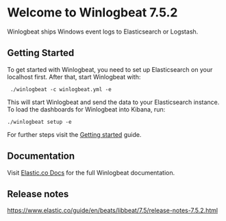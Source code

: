 # Welcome to Winlogbeat 7.5.2

Winlogbeat ships Windows event logs to Elasticsearch or Logstash.

## Getting Started

To get started with Winlogbeat, you need to set up Elasticsearch on
your localhost first. After that, start Winlogbeat with:

     ./winlogbeat -c winlogbeat.yml -e

This will start Winlogbeat and send the data to your Elasticsearch
instance. To load the dashboards for Winlogbeat into Kibana, run:

    ./winlogbeat setup -e

For further steps visit the
[Getting started](https://www.elastic.co/guide/en/beats/winlogbeat/7.5/winlogbeat-getting-started.html) guide.

## Documentation

Visit [Elastic.co Docs](https://www.elastic.co/guide/en/beats/winlogbeat/7.5/index.html)
for the full Winlogbeat documentation.

## Release notes

https://www.elastic.co/guide/en/beats/libbeat/7.5/release-notes-7.5.2.html
